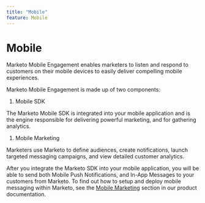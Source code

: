 ```yaml
---
title: "Mobile"
feature: Mobile
---
```


# Mobile

Marketo Mobile Engagement enables marketers to listen and respond to customers on their mobile devices to easily deliver compelling mobile experiences.

Marketo Mobile Engagement is made up of two components:

1. Mobile SDK

The Marketo Mobile SDK is integrated into your mobile application and is the engine responsible for delivering powerful marketing, and for gathering analytics.

1. Mobile Marketing

Marketers use Marketo to define audiences, create notifications, launch targeted messaging campaigns, and view detailed customer analytics.

After you integrate the Marketo SDK into your mobile application, you will be able to send both Mobile Push Notifications, and In-App Messages to your customers from Marketo. To find out how to setup and deploy mobile messaging within Marketo, see the [Mobile Marketing](https://experienceleague.adobe.com/en/docs/marketo/using/product-docs/mobile-marketing/admin/add-a-mobile-app) section in our product documentation.
